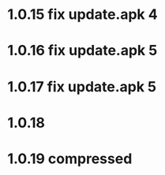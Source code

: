 # 1.0.15 fix update.apk 4

# 1.0.16 fix update.apk 5


# 1.0.17 fix update.apk 5

# 1.0.18 

# 1.0.19 compressed
